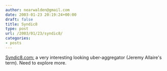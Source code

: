 ```yaml
---
author: nearwalden@gmail.com
date: 2003-01-23 20:19:24+00:00
draft: false
title: Syndic8
type: post
url: /2003/01/23/syndic8/
categories:
- posts
---
```


[Syndic8.com:](//www.syndic8.com/')  a very interesting looking uber-aggregator (Jeremy Allaire's term).  Need to explore more.



